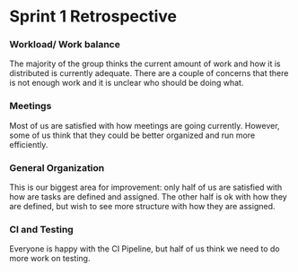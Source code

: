 # Sprint 1 Retrospective

### Workload/ Work balance

The majority of the group thinks the current amount of work and how it is distributed is currently adequate. There are a couple of concerns that there is not enough work and it is unclear who should be doing what.

### Meetings

Most of us are satisfied with how meetings are going currently. However, some of us think that they could be better organized and run more efficiently.

### General Organization

This is our biggest area for improvement: only half of us are satisfied with how are tasks are defined and assigned. The other half is ok with how they are defined, but wish to see more structure with how they are assigned.

### CI and Testing

Everyone is happy with the CI Pipeline, but half of us think we need to do more work on testing.